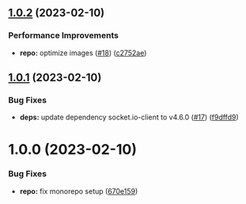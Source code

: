 ## [1.0.2](https://github.com/BrycensRanch/Chatting-Platform/compare/v1.0.1...v1.0.2) (2023-02-10)


### Performance Improvements

* **repo:** optimize images ([#18](https://github.com/BrycensRanch/Chatting-Platform/issues/18)) ([c2752ae](https://github.com/BrycensRanch/Chatting-Platform/commit/c2752aee4a1d3fa1655f4dc011a91bf760c89b2a))

## [1.0.1](https://github.com/BrycensRanch/Chatting-Platform/compare/v1.0.0...v1.0.1) (2023-02-10)


### Bug Fixes

* **deps:** update dependency socket.io-client to v4.6.0 ([#17](https://github.com/BrycensRanch/Chatting-Platform/issues/17)) ([f9dffd9](https://github.com/BrycensRanch/Chatting-Platform/commit/f9dffd94faaa0230726d37ea3d67d706fb68c8be))

# 1.0.0 (2023-02-10)


### Bug Fixes

* **repo:** fix monorepo setup ([670e159](https://github.com/BrycensRanch/Chatting-Platform/commit/670e159fab849e7ffb1824d43a54e37ef9214ec8))
